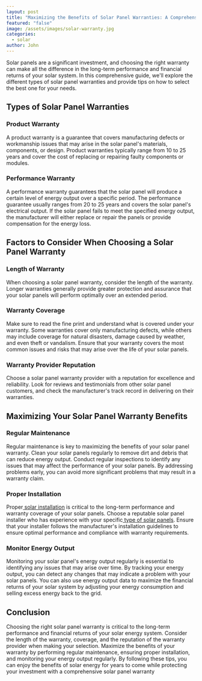 ```yaml
---
layout: post
title: "Maximizing the Benefits of Solar Panel Warranties: A Comprehensive Guide"
featured: "false"
image: /assets/images/solar-warranty.jpg
categories:
  - solar
author: John
---
```



Solar panels are a significant investment, and choosing the right warranty can make all the difference in the long-term performance and financial returns of your solar system. In this comprehensive guide, we'll explore the different types of solar panel warranties and provide tips on how to select the best one for your needs.



## Types of Solar Panel Warranties



### Product Warranty

A product warranty is a guarantee that covers manufacturing defects or workmanship issues that may arise in the solar panel's materials, components, or design. Product warranties typically range from 10 to 25 years and cover the cost of replacing or repairing faulty components or modules.



### Performance Warranty

A performance warranty guarantees that the solar panel will produce a certain level of energy output over a specific period. The performance guarantee usually ranges from 20 to 25 years and covers the solar panel's electrical output. If the solar panel fails to meet the specified energy output, the manufacturer will either replace or repair the panels or provide compensation for the energy loss.





## Factors to Consider When Choosing a Solar Panel Warranty

### Length of Warranty

When choosing a solar panel warranty, consider the length of the warranty. Longer warranties generally provide greater protection and assurance that your solar panels will perform optimally over an extended period.



### Warranty Coverage

Make sure to read the fine print and understand what is covered under your warranty. Some warranties cover only manufacturing defects, while others may include coverage for natural disasters, damage caused by weather, and even theft or vandalism. Ensure that your warranty covers the most common issues and risks that may arise over the life of your solar panels.



### Warranty Provider Reputation

Choose a solar panel warranty provider with a reputation for excellence and reliability. Look for reviews and testimonials from other solar panel customers, and check the manufacturer's track record in delivering on their warranties.



## Maximizing Your Solar Panel Warranty Benefits



### Regular Maintenance

Regular maintenance is key to maximizing the benefits of your solar panel warranty. Clean your solar panels regularly to remove dirt and debris that can reduce energy output. Conduct regular inspections to identify any issues that may affect the performance of your solar panels. By addressing problems early, you can avoid more significant problems that may result in a warranty claim.



### Proper Installation

Proper[ solar installation](https://solarinstaller.me/thing-you-need-to-know-solar-installation/) is critical to the long-term performance and warranty coverage of your solar panels. Choose a reputable solar panel installer who has experience with your specific[ type of solar panels](https://solarinstaller.me/a-comprehensive-guide-to-different-solar-panel-types/). Ensure that your installer follows the manufacturer's installation guidelines to ensure optimal performance and compliance with warranty requirements.



### Monitor Energy Output

Monitoring your solar panel's energy output regularly is essential to identifying any issues that may arise over time. By tracking your energy output, you can detect any changes that may indicate a problem with your solar panels. You can also use energy output data to maximize the financial returns of your solar system by adjusting your energy consumption and selling excess energy back to the grid.





## Conclusion

Choosing the right solar panel warranty is critical to the long-term performance and financial returns of your solar energy system. Consider the length of the warranty, coverage, and the reputation of the warranty provider when making your selection. Maximize the benefits of your warranty by performing regular maintenance, ensuring proper installation, and monitoring your energy output regularly. By following these tips, you can enjoy the benefits of solar energy for years to come while protecting your investment with a comprehensive solar panel warranty

<!--EndFragment-->